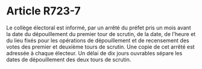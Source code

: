 # Article R723-7

Le collège électoral est informé, par un arrêté du préfet pris un mois avant la date du dépouillement du premier tour de scrutin, de la date, de l'heure et du lieu fixés pour les opérations de dépouillement et de recensement des votes des premier et deuxième tours de scrutin. Une copie de cet arrêté est adressée à chaque électeur.   Un délai de dix jours ouvrables sépare les dates de dépouillement des deux tours de scrutin.